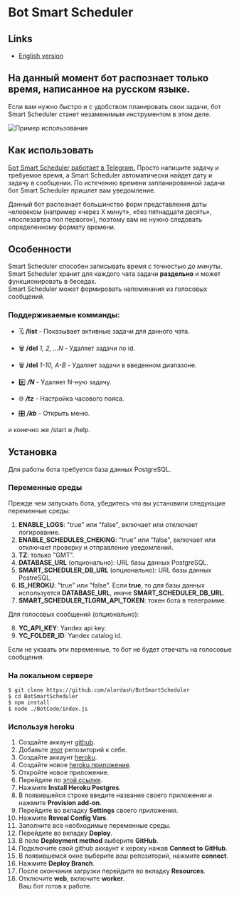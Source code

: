 # Bot Smart Scheduler

## Links

- [English version](README-EN.md)

## На данный момент бот распознает только время, написанное на русском языке.

Если вам нужно быстро и с удобством планировать свои задачи, бот Smart Scheduler станет незаменимым инструментом в этом деле.

![Пример использования](https://habrastorage.org/webt/03/ie/sd/03iesdxbqwrpwrkoxtl3ibmtkfs.png)

## Как использовать

[Бот Smart Scheduler работает в Telegram.](https://t.me/SmartScheduler_bot)
Просто напишите задачу и требуемое время, а Smart Scheduler автоматически найдет дату и задачу в сообщении.
По истечению времени запланированной задачи бот Smart Scheduler пришлет вам уведомление.

Данный бот распознает большинство форм представления даты человеком (например «через X минут», «без пятнадцати десять», «послезавтра пол первого»), поэтому вам не нужно следовать определенному формату времени.

## Особенности

Smart Scheduler способен записывать время с точностью _до минуты_.  
Smart Scheduler хранит для каждого чата задачи **раздельно** и может функционировать в беседах.  
Smart Scheduler может формировать напоминания из голосовых сообщений.  

### Поддерживаемые комманды:

- 🗓 **/list** - Показывает активные задачи для данного чата.

- 🗑 **/del** _1, 2, ...N_ - Удаляет задачи по id.

- 🗑 **/del** _1-10, A-B_ - Удаляет задачи в введенном диапазоне.

- #️⃣ **_/N_** - Удаляет N-ную задачу.

- 🌐 **_/tz_** - Настройка часового пояса.

- 🎛 **_/kb_** - Открыть меню.

и конечно же /start и /help.

## Установка

Для работы бота требуется база данных PostgreSQL.  

### Переменные среды

Прежде чем запускать бота, убедитесь что вы установили следующие переменные среды:  
1. **ENABLE_LOGS**: "true" или "false", включает или отключает логирование.  
2. **ENABLE_SCHEDULES_CHEKING**: "true" или "false", включает или отключает проверку и отправление уведомлений.  
3. **TZ**: только "GMT".  
4. **DATABASE_URL** (опционально): URL базы данных PostgreSQL.  
5. **SMART_SCHEDULER_DB_URL** (опционально): URL базы данных PostreSQL.  
6. **IS_HEROKU**: "true" или "false". Если **true**, то для базы данных используется **DATABASE_URL**, иначе **SMART_SCHEDULER_DB_URL**.  
7. **SMART_SCHEDULER_TLGRM_API_TOKEN**: токен бота в телеграмме.  
  
Для голосовых сообщений (опционально):  

8. **YC_API_KEY**: Yandex api key.  
9. **YC_FOLDER_ID**: Yandex catalog id.  

Если не укзаать эти переменные, то бот не будет отвечать на голосовые сообщения.  

### На локальном сервере

```
$ git clone https://github.com/alordash/BotSmartScheduler
$ cd BotSmartScheduler
$ npm install
$ node ./BotCode/index.js
```

### Используя heroku

1. Создайте аккаунт [github](https://github.com/join).  
2. Добавьте [этот](https://github.com/alordash/BotSmartScheduler) репозиторий к себе.  
3. Создайте аккаунт [heroku](https://signup.heroku.com/).  
4. Создайте новое [heroku приложение](https://dashboard.heroku.com/new-app).  
5. Откройте новое приложение.  
6. Перейдите по [этой ссылке](https://elements.heroku.com/addons/heroku-postgresql).  
7. Нажмите **Install Heroku Postgres**.  
8. В появившейся строке введите название своего приложения и нажмите **Provision add-on**.  
9. Перейдите во вкладку **Settings** своего приложения.  
10. Нажмите **Reveal Config Vars**.  
11. Заполните все необходимые переменные среды.  
12. Перейдите во вкладку **Deploy**.  
13. В поле **Deployment method** выберите **GitHub**.  
14. Подключите свой github аккаунт к хероку нажав **Connect to GitHub**.  
15. В появившемся окне выберите *ваш* репозиторий, нажмите **connect**.  
16. Нажмите **Deploy Branch**.  
17. После окончания загрузки перейдите во вкладку **Resources**.  
18. Отключите **web**, включите **worker**.  
Ваш бот готов к работе.

